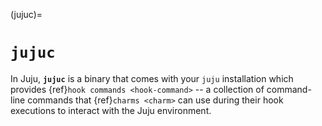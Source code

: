 (jujuc)=
# `jujuc`

In Juju, **`jujuc`** is a binary that comes with your `juju` installation which provides {ref}`hook commands <hook-command>` -- a collection of command-line commands that {ref}`charms <charm>` can use during their hook executions to interact with the Juju environment.
